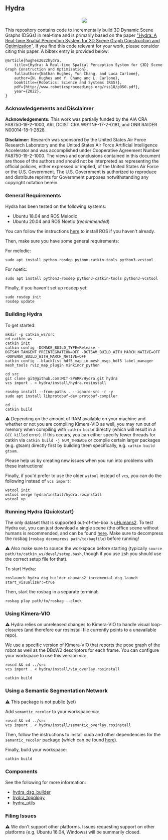 ## Hydra

<div align="center">
    <img src="doc/media/hydra.GIF">
</div>

This repository contains code to incrementally build 3D Dynamic Scene Graphs (DSGs) in real-time and is primarily based on the paper ["Hydra: A Real-time Spatial Perception System for 3D Scene Graph Construction and Optimization"](http://www.roboticsproceedings.org/rss18/p050.pdf). If you find this code relevant for your work, please consider citing this paper. A bibtex entry is provided below:

```
@article{hughes2022hydra,
    title={Hydra: A Real-time Spatial Perception System for {3D} Scene Graph Construction and Optimization},
    fullauthor={Nathan Hughes, Yun Chang, and Luca Carlone},
    author={N. Hughes and Y. Chang and L. Carlone},
    booktitle={Robotics: Science and Systems (RSS)},
    pdf={http://www.roboticsproceedings.org/rss18/p050.pdf},
    year={2022},
}
```

### Acknowledgements and Disclaimer

**Acknowledgements:** This work was partially funded by the AIA CRA FA8750-19-2-1000, ARL DCIST CRA W911NF-17-2-0181, and ONR RAIDER N00014-18-1-2828.

**Disclaimer:** Research was sponsored by the United States Air Force Research Laboratory and the United States Air Force Artificial Intelligence Accelerator and was accomplished under Cooperative Agreement Number FA8750-19-2-1000. The views and conclusions contained in this document are those of the authors and should not be interpreted as representing the official policies, either expressed or implied, of the United States Air Force or the U.S. Government. The U.S. Government is authorized to reproduce and distribute reprints for Government purposes notwithstanding any copyright notation herein.

### General Requirements

Hydra has been tested on the following systems:

- Ubuntu 18.04 and ROS Melodic
- Ubuntu 20.04 and ROS Noetic (*recommended*)

You can follow the instructions [here](http://wiki.ros.org/ROS/Installation) to install ROS if you haven't already.

Then, make sure you have some general requirements:

For melodic:
```
sudo apt install python-rosdep python-catkin-tools python3-vcstool
```

For noetic:
```
sudo apt install python3-rosdep python3-catkin-tools python3-vcstool
```

Finally, if you haven't set up rosdep yet:
```
sudo rosdep init
rosdep update
```

### Building Hydra

To get started:

```
mkdir -p catkin_ws/src
cd catkin_ws
catkin init
catkin config -DCMAKE_BUILD_TYPE=Release -DGTSAM_TANGENT_PREINTEGRATION=OFF -DGTSAM_BUILD_WITH_MARCH_NATIVE=OFF -DOPENGV_BUILD_WITH_MARCH_NATIVE=OFF
catkin config --blacklist hdf5_map_io mesh_msgs_hdf5 label_manager mesh_tools rviz_map_plugin minkindr_python

cd src
git clone git@github.com:MIT-SPARK/Hydra.git hydra
vcs import . < hydra/install/hydra.rosinstall

rosdep install --from-paths . --ignore-src -r -y
sudo apt install libprotobuf-dev protobuf-compiler

cd ..
catkin build
```

:warning: Depending on the amount of RAM available on your machine and whether or not you are compiling Kimera-VIO as well, you may run out of memory when compiling with `catkin build` directly (which will result in a `GCC killed` error). If this occurs, you can either specify fewer threads for catkin via `catkin build -j NUM_THREADS` or compile certain larger packages (e.g. gtsam) directly first by building them specifically, e.g. `catkin build gtsam`.

Please help us by creating new issues when you run into problems with these instructions!

Finally, if you'd prefer to use the older `wstool` instead of `vcs`, you can do the following instead of `vcs import`:
```
wstool init
wstool merge hydra/install/hydra.rosinstall
wstool up
```

### Running Hydra (Quickstart)

The only dataset that is supported out-of-the-box is [uHumans2](http://web.mit.edu/sparklab/datasets/uHumans2/).
To test Hydra out, you can just download a single scene (the office scene without humans is recommended, and can be found [here](https://drive.google.com/uc?id=1CA_1Awu-bewJKpDrILzWok_H_6cOkGDb).
Make sure to decompress the rosbag (`rosbag decompress path/to/bagfile`) before running!

:warning: Also make sure to source the workspace before starting (typically `source path/to/catkin_ws/devel/setup.bash`, though if you use zsh you should use the correct setup file for that).

To start Hydra:
```
roslaunch hydra_dsg_builder uhumans2_incremental_dsg.launch start_visualizer:=true
```

Then, start the rosbag in a separate terminal:
```
rosbag play path/to/rosbag --clock
```

### Using Kimera-VIO

:warning: Hydra relies on unreleased changes to Kimera-VIO to handle visual loop-closures (and therefore our rosinstall file currently points to a unavailable repo).

We use a specific version of Kimera-VIO that reports the pose graph of the robot as well as the DBoW2 descriptors for each frame. You can configure your workspace to use this version via:
```
roscd && cd ../src
vcs import . < hydra/install/vio_overlay.rosinstall

catkin build
```

### Using a Semantic Segmentation Network

:warning: This package is not public (yet)

Add `semantic_recolor` to your workspace via:

```
roscd && cd ../src
vcs import . < hydra/install/semantic_overlay.rosinstall
```

Then, follow the instructions to install cuda and other dependencies for the `semantic_recolor` package (which can be found [here](https://github.mit.edu/SPARK/semantic_recolor_nodelet#semantic-recolor-utilities)).

Finally, build your workspace:

```
catkin build
```

### Components

See the following for more information:
  - [hydra_dsg_builder](hydra_dsg_builder/README.md)
  - [hydra_topology](hydra_topology/README.md)
  - [hydra_utils](hydra_utils/README.md)

### Filing Issues

:warning: We don't support other platforms. Issues requesting support on other platforms (e.g. Ubuntu 16.04, Windows) will be summarily closed.
